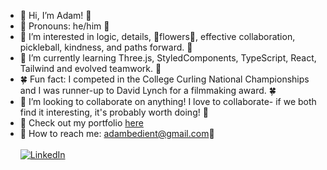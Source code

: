 - 🌷 Hi, I’m Adam! 🌷
- 🌺 Pronouns: he/him 🌺
- 🪻 I’m interested in logic, details, 💐flowers💐, effective collaboration, pickleball, kindness, and paths forward. 🪻
- 🪷 I’m currently learning Three.js, StyledComponents, TypeScript, React, Tailwind and evolved teamwork. 🪷
- 🍀 Fun fact: I competed in the College Curling National Championships and I was runner-up to David Lynch for a filmmaking award. 🍀
- 🌻 I’m looking to collaborate on anything! I love to collaborate- if we both find it interesting, it's probably worth doing! 🌻
- 🌵 Check out my portfolio [here](https://www.adambedient.com/)
- 🌾 How to reach me: adambedient@gmail.com🌾  <br></br>
  [![LinkedIn](https://img.shields.io/badge/LinkedIn-YourLinkedInProfile-blue)](https://www.linkedin.com/in/adambedient/)




<!---
cOdeBedient/cOdeBedient is a ✨ special ✨ repository because its `README.md` (this file) appears on your GitHub profile.
You can click the Preview link to take a look at your changes.
--->
